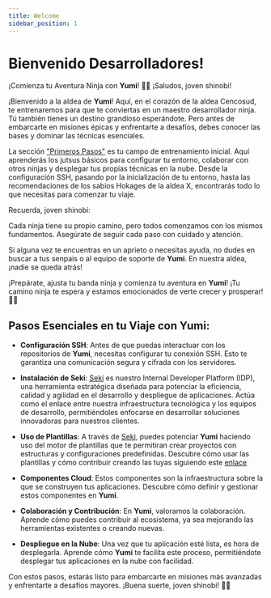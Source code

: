 ```yaml
---
title: Welcome
sidebar_position: 1
---
```


# Bienvenido Desarrolladores!

¡Comienza tu Aventura Ninja con **Yumi**! 🍥🌀
¡Saludos, joven shinobi!

¡Bienvenido a la aldea de **Yumi**! Aquí, en el corazón de la aldea Cencosud, te entrenaremos para que te conviertas en un maestro desarrollador ninja. Tú también tienes un destino grandioso esperándote. Pero antes de embarcarte en misiones épicas y enfrentarte a desafíos, debes conocer las bases y dominar las técnicas esenciales.

La sección ["Primeros Pasos"](./developers/getting-started/) es tu campo de entrenamiento inicial. Aquí aprenderás los jutsus básicos para configurar tu entorno, colaborar con otros ninjas y desplegar tus propias técnicas en la nube. Desde la configuración SSH, pasando por la inicialización de tu entorno, hasta las recomendaciones de los sabios Hokages de la aldea X, encontrarás todo lo que necesitas para comenzar tu viaje.

Recuerda, joven shinobi:

Cada ninja tiene su propio camino, pero todos comenzamos con los mismos fundamentos. Asegúrate de seguir cada paso con cuidado y atención.

Si alguna vez te encuentras en un aprieto o necesitas ayuda, no dudes en buscar a tus senpais o al equipo de soporte de **Yumi**. En nuestra aldea, ¡nadie se queda atrás!

¡Prepárate, ajusta tu banda ninja y comienza tu aventura en **Yumi**! ¡Tu camino ninja te espera y estamos emocionados de verte crecer y prosperar! 🍃🌟

## Pasos Esenciales en tu Viaje con **Yumi**:
- **Configuración SSH**: Antes de que puedas interactuar con los repositorios de **Yumi**, necesitas configurar tu conexión SSH. Esto te garantiza una comunicación segura y cifrada con los servidores.

- **Instalación de Seki**: [Seki](https://seki-developer-portal.cencox.xyz/) es nuestro Internal Developer Platform (IDP), una herramienta estratégica diseñada para potenciar la eficiencia, calidad y agilidad en el desarrollo y despliegue de aplicaciones. Actúa como el enlace entre nuestra infraestructura tecnológica y los equipos de desarrollo, permitiéndoles enfocarse en desarrollar soluciones innovadoras para nuestros clientes.

- **Uso de Plantillas**: A través de [Seki](https://seki-developer-portal.cencox.xyz/), puedes potenciar **Yumi** haciendo uso del motor de plantillas que te permitiran crear proyectos con estructuras y configuraciones predefinidas. Descubre cómo usar las plantillas y cómo contribuir creando las tuyas siguiendo este [enlace](https://cencosud.atlassian.net/wiki/spaces/MPE/pages/128581670/Plantillas+de+Proyectos+en+Seki)

- **Componentes Cloud**: Estos componentes son la infraestructura sobre la que se construyen tus aplicaciones. Descubre cómo definir y gestionar estos componentes en **Yumi**.

- **Colaboración y Contribución**: En **Yumi**, valoramos la colaboración. Aprende cómo puedes contribuir al ecosistema, ya sea mejorando las herramientas existentes o creando nuevas.

- **Despliegue en la Nube**: Una vez que tu aplicación esté lista, es hora de desplegarla. Aprende cómo **Yumi** te facilita este proceso, permitiéndote desplegar tus aplicaciones en la nube con facilidad.

Con estos pasos, estarás listo para embarcarte en misiones más avanzadas y enfrentarte a desafíos mayores. ¡Buena suerte, joven shinobi! 🍥🌀
